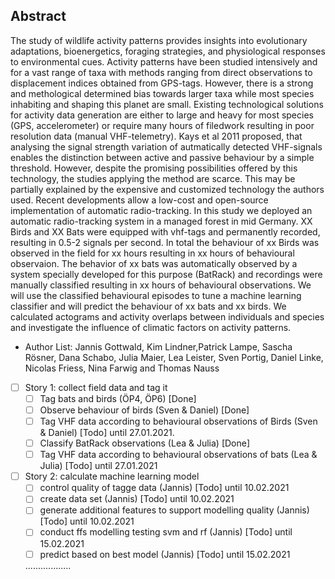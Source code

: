 
## Abstract 
The study of wildlife activity patterns provides insights into evolutionary adaptations, bioenergetics, foraging strategies, and physiological
responses to environmental cues. Activity patterns have been studied intensively and for a vast range of taxa with methods ranging from direct observations to displacement indices obtained from GPS-tags. However, there is a strong and methological determined bias towards larger taxa while most species inhabiting and shaping this planet are small. Existing technological solutions for activity data generation are either to large and heavy for most species (GPS, accelerometer) or require many hours of filedwork resulting in poor resolution data (manual VHF-telemetry). Kays et al 2011 proposed, that analysing the signal strength variation of autmatically detected VHF-signals enables the distinction between active and passive behaviour by a simple threshold. However, despite the promising possibilities offered by this technology, the studies applying the method are scarce. This may be partially explained by the expensive and customized technology the authors used. Recent developments allow a low-cost and open-source implementation of automatic radio-tracking. In this study we deployed an automatic radio-tracking system in a managed forest in mid Germany. XX Birds and XX Bats were equipped with vhf-tags and permanently recorded, resulting in 0.5-2 signals per second. In total the behaviour of xx Birds was observed in the field for xx hours resulting in xx hours of behavioural observaion. The behavior of xx bats was automatically observed by a system specially developed for this purpose (BatRack) and recordings were manually classified resulting in xx hours of behavioural observations. We will use the classified behavioural episodes to tune a machine learning classifier and will predict the behaviour of xx bats and xx birds. We calculated actograms and activity overlaps between individuals and species and investigate the influence of climatic factors on activity patterns.

- Author List: Jannis Gottwald, Kim Lindner,Patrick Lampe, Sascha Rösner, Dana Schabo, Julia Maier, Lea Leister, Sven Portig, Daniel Linke, Nicolas Friess, Nina Farwig and Thomas Nauss



- [ ] Story 1: collect field data and tag it 
    - [ ] Tag bats and birds (ÖP4, ÖP6) [Done] 
    - [ ] Observe behaviour of birds (Sven & Daniel) [Done] 
    - [ ] Tag VHF data according to behavioural observations of Birds (Sven & Daniel) [Todo] until 27.01.2021.
    - [ ] Classify BatRack observations (Lea & Julia) [Done]
    - [ ] Tag VHF data according to behavioural observations of bats (Lea & Julia) [Todo] until 27.01.2021

- [ ] Story 2: calculate machine learning model 
    - [ ] control quality of tagge data (Jannis) [Todo] until 10.02.2021
    - [ ] create data set (Jannis) [Todo] until 10.02.2021
    - [ ] generate additional features to support modelling quality (Jannis) [Todo] until 10.02.2021
    - [ ] conduct ffs modelling testing svm and rf (Jannis) [Todo] until 15.02.2021
    - [ ] predict based on best model (Jannis) [Todo] until 15.02.2021
    
    ..................
